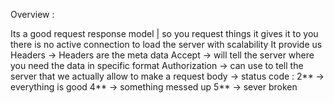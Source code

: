 Overview :

Its a good request response model | so you request things it gives it to you
there is no active connection to load the server with scalability
It provide us Headers
-> Headers are the meta data
Accept -> will tell the server where you need the data in specific format
Authorization -> can use to tell the server that we actually allow to make a request
body ->
status code :
2** -> everything is good
4** -> something messed up
5\*\* -> sever broken
